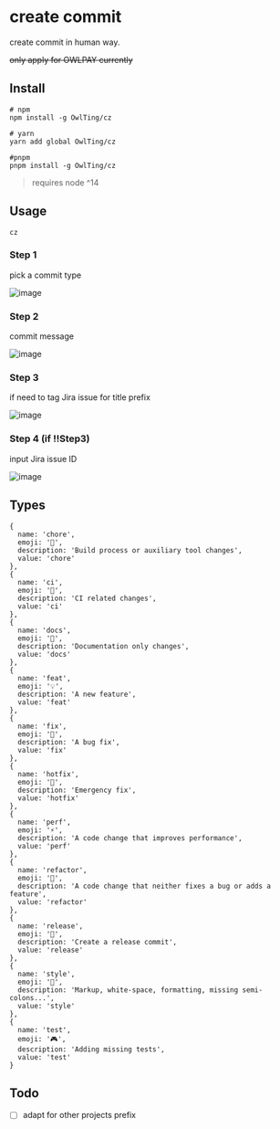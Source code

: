 # create commit
create commit in human way.

~~only apply for OWLPAY currently~~

## Install
```shell
# npm
npm install -g OwlTing/cz

# yarn
yarn add global OwlTing/cz

#pnpm
pnpm install -g OwlTing/cz
```
> requires node ^14

## Usage
```shell
cz
```
### Step 1
pick a commit type

![image](https://user-images.githubusercontent.com/45550113/140848819-8b115e2b-3972-433d-8ae8-f8a4925c0f1d.png)

### Step 2
commit message

![image](https://user-images.githubusercontent.com/45550113/140848900-98233775-7707-48af-917b-ccff016b63ff.png)

### Step 3
if need to tag Jira issue for title prefix

![image](https://user-images.githubusercontent.com/45550113/140849139-c77c6a4b-695e-40b3-8951-35ab81e6b242.png)

### Step 4 (if !!Step3)
input Jira issue ID

![image](https://user-images.githubusercontent.com/45550113/140849306-ed60d5b1-cf15-4be5-801e-2dd186408ac9.png)


## Types

```
{
  name: 'chore',
  emoji: '🧹',
  description: 'Build process or auxiliary tool changes',
  value: 'chore'
},
{
  name: 'ci',
  emoji: '👷',
  description: 'CI related changes',
  value: 'ci'
},
{
  name: 'docs',
  emoji: '📝',
  description: 'Documentation only changes',
  value: 'docs'
},
{
  name: 'feat',
  emoji: '💡',
  description: 'A new feature',
  value: 'feat'
},
{
  name: 'fix',
  emoji: '🐛',
  description: 'A bug fix',
  value: 'fix'
},
{
  name: 'hotfix',
  emoji: '🚨',
  description: 'Emergency fix',
  value: 'hotfix'
},
{
  name: 'perf',
  emoji: '⚡',
  description: 'A code change that improves performance',
  value: 'perf'
},
{
  name: 'refactor',
  emoji: '🔨',
  description: 'A code change that neither fixes a bug or adds a feature',
  value: 'refactor'
},
{
  name: 'release',
  emoji: '🎉',
  description: 'Create a release commit',
  value: 'release'
},
{
  name: 'style',
  emoji: '🎨',
  description: 'Markup, white-space, formatting, missing semi-colons...',
  value: 'style'
},
{
  name: 'test',
  emoji: '🎮',
  description: 'Adding missing tests',
  value: 'test'
}
```

## Todo

- [ ] adapt for other projects prefix
